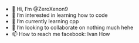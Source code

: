 - 👋 Hi, I’m @ZeroXenon9
- 👀 I’m interested in learning how to code
- 🌱 I’m currently learning cpp
- 💞️ I’m looking to collaborate on nothing much hehe
- 📫 How to reach me facebook: Ivan How

<!---
ZeroXenon9/ZeroXenon9 is a ✨ special ✨ repository because its `README.md` (this file) appears on your GitHub profile.
You can click the Preview link to take a look at your changes.
--->
